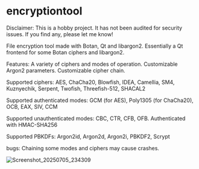 # encryptiontool

Disclaimer: This is a hobby project. It has not been audited for security issues. If you find any, please let me know!

File encryption tool made with Botan, Qt and libargon2. Essentially a Qt frontend for some Botan ciphers and libargon2. 

Features: A variety of ciphers and modes of operation. Customizable Argon2 parameters. Customizable cipher chain. 

Supported ciphers: AES, ChaCha20, Blowfish, IDEA, Camellia, SM4, Kuznyechik, Serpent, Twofish, Threefish-512, SHACAL2

Supported authenticated modes: GCM (for AES), Poly1305 (for ChaCha20), OCB, EAX, SIV, CCM

Supported unauthenticated modes: CBC, CTR, CFB, OFB. Authenticated with HMAC-SHA256

Supported PBKDFs: Argon2id, Argon2d, Argon2i, PBKDF2, Scrypt

bugs: Chaining some modes and ciphers may cause crashes.

![Screenshot_20250705_234309](https://github.com/user-attachments/assets/ab9e5620-7c0e-4655-af27-e67c362f2ade)
